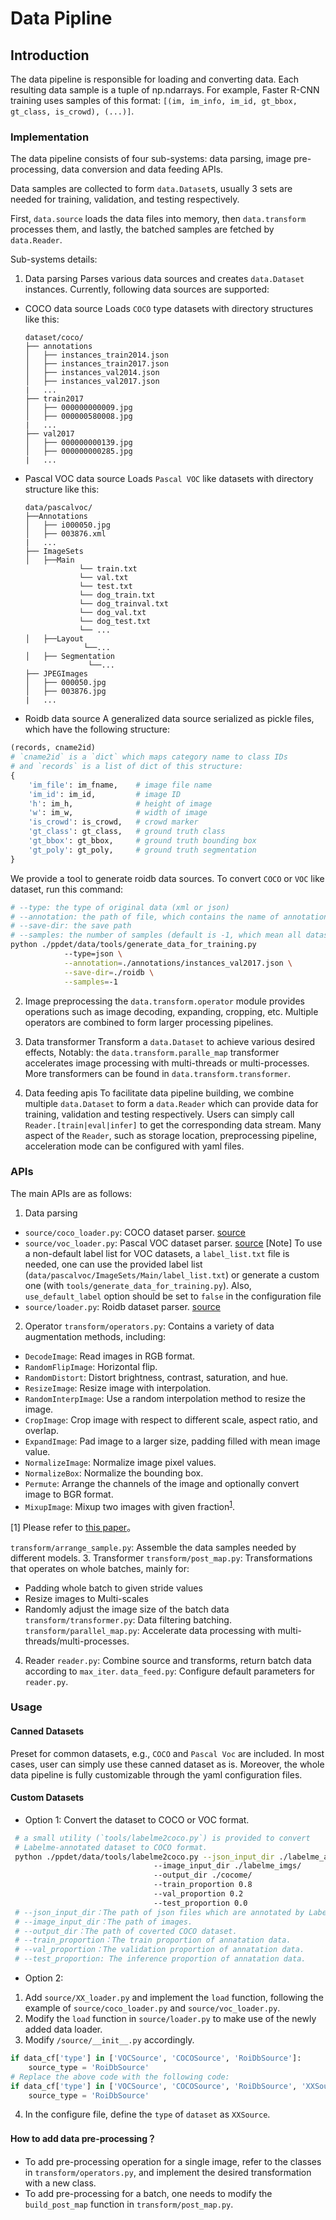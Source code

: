 # Data Pipline

## Introduction

The data pipeline is responsible for loading and converting data. Each
resulting data sample is a tuple of np.ndarrays.
For example, Faster R-CNN training uses samples of this format: `[(im,
im_info, im_id, gt_bbox, gt_class, is_crowd), (...)]`.

### Implementation

The data pipeline consists of four sub-systems: data parsing, image
pre-processing, data conversion and data feeding APIs.

Data samples are collected to form `data.Dataset`s, usually 3 sets are
needed for training, validation, and testing respectively.

First, `data.source` loads the data files into memory, then
`data.transform` processes them, and lastly, the batched samples
are fetched by `data.Reader`.

Sub-systems details:
1. Data parsing
Parses various data sources and creates `data.Dataset` instances. Currently,
following data sources are supported:

- COCO data source
Loads `COCO` type datasets with directory structures like this:

  ```
  dataset/coco/
  ├── annotations
  │   ├── instances_train2014.json
  │   ├── instances_train2017.json
  │   ├── instances_val2014.json
  │   ├── instances_val2017.json
  |   ...
  ├── train2017
  │   ├── 000000000009.jpg
  │   ├── 000000580008.jpg
  |   ...
  ├── val2017
  │   ├── 000000000139.jpg
  │   ├── 000000000285.jpg
  |   ...
  ```

- Pascal VOC data source
Loads `Pascal VOC` like datasets with directory structure like this:

  ```
  data/pascalvoc/
  ├──Annotations
  │   ├── i000050.jpg
  │   ├── 003876.xml
  |   ...
  ├── ImageSets
  │   ├──Main
              └── train.txt
              └── val.txt
              └── test.txt
              └── dog_train.txt
              └── dog_trainval.txt
              └── dog_val.txt
              └── dog_test.txt
              └── ...
  │   ├──Layout
               └──...
  │   ├── Segmentation
                └──...
  ├── JPEGImages
  │   ├── 000050.jpg
  │   ├── 003876.jpg
  |   ...
  ```

- Roidb data source
A generalized data source serialized as pickle files, which have the following
structure:
```python
(records, cname2id)
# `cname2id` is a `dict` which maps category name to class IDs
# and `records` is a list of dict of this structure:
{
    'im_file': im_fname,    # image file name
    'im_id': im_id,         # image ID
    'h': im_h,              # height of image
    'w': im_w,              # width of image
    'is_crowd': is_crowd,   # crowd marker
    'gt_class': gt_class,   # ground truth class
    'gt_bbox': gt_bbox,     # ground truth bounding box
    'gt_poly': gt_poly,     # ground truth segmentation
}
```

We provide a tool to generate roidb data sources. To convert `COCO` or `VOC`
like dataset, run this command:
```sh
# --type: the type of original data (xml or json)
# --annotation: the path of file, which contains the name of annotation files
# --save-dir: the save path
# --samples: the number of samples (default is -1, which mean all datas in dataset)
python ./ppdet/data/tools/generate_data_for_training.py
            --type=json \
            --annotation=./annotations/instances_val2017.json \
            --save-dir=./roidb \
            --samples=-1
```

 2. Image preprocessing
the `data.transform.operator` module provides operations such as image
decoding, expanding, cropping, etc. Multiple operators are combined to form
larger processing pipelines.

 3. Data transformer
Transform a `data.Dataset` to achieve various desired effects, Notably: the
`data.transform.paralle_map` transformer accelerates image processing with
multi-threads or multi-processes. More transformers can be found in
`data.transform.transformer`.

 4. Data feeding apis
To facilitate data pipeline building, we combine multiple `data.Dataset` to
form a `data.Reader` which can provide data for training, validation and
testing respectively. Users can simply call `Reader.[train|eval|infer]` to get
the corresponding data stream. Many aspect of the `Reader`, such as storage
location, preprocessing pipeline, acceleration mode can be configured with yaml
files.

### APIs

The main APIs are as follows:

1. Data parsing

 - `source/coco_loader.py`: COCO dataset parser. [source](../ppdet/data/source/coco_loader.py)
 - `source/voc_loader.py`: Pascal VOC dataset parser. [source](../ppdet/data/source/voc_loader.py)
 [Note] To use a non-default label list for VOC datasets, a `label_list.txt`
 file is needed, one can use the provided label list
 (`data/pascalvoc/ImageSets/Main/label_list.txt`) or generate a custom one (with `tools/generate_data_for_training.py`). Also, `use_default_label` option should
 be set to `false` in the configuration file
 - `source/loader.py`: Roidb dataset parser. [source](../ppdet/data/source/loader.py)

2. Operator
 `transform/operators.py`: Contains a variety of data augmentation methods, including:
- `DecodeImage`: Read images in RGB format.
- `RandomFlipImage`: Horizontal flip.
- `RandomDistort`: Distort brightness, contrast, saturation, and hue.
- `ResizeImage`: Resize image with interpolation.
- `RandomInterpImage`: Use a random interpolation method to resize the image.
- `CropImage`: Crop image with respect to different scale, aspect ratio, and overlap.
- `ExpandImage`: Pad image to a larger size, padding filled with mean image value.
- `NormalizeImage`: Normalize image pixel values.
- `NormalizeBox`: Normalize the bounding box.
- `Permute`: Arrange the channels of the image and optionally convert image to BGR format.
- `MixupImage`: Mixup two images with given fraction<sup>[1](#mix)</sup>.

<a name="mix">[1]</a> Please refer to [this paper](https://arxiv.org/pdf/1710.09412.pdf)。

`transform/arrange_sample.py`: Assemble the data samples needed by different models.
3. Transformer
`transform/post_map.py`: Transformations that operates on whole batches, mainly for:
- Padding whole batch to given stride values
- Resize images to Multi-scales
- Randomly adjust the image size of the batch data
`transform/transformer.py`: Data filtering batching.
`transform/parallel_map.py`: Accelerate data processing with multi-threads/multi-processes.
4. Reader
`reader.py`: Combine source and transforms, return batch data according to `max_iter`.
`data_feed.py`: Configure default parameters for `reader.py`.


### Usage

#### Canned Datasets

Preset for common datasets, e.g., `COCO` and `Pascal Voc` are included. In
most cases, user can simply use these canned dataset as is. Moreover, the
whole data pipeline is fully customizable through the yaml configuration files.

#### Custom Datasets

- Option 1: Convert the dataset to COCO or VOC format.
```sh
 # a small utility (`tools/labelme2coco.py`) is provided to convert
 # Labelme-annotated dataset to COCO format.
 python ./ppdet/data/tools/labelme2coco.py --json_input_dir ./labelme_annos/
                                --image_input_dir ./labelme_imgs/
                                --output_dir ./cocome/
                                --train_proportion 0.8
                                --val_proportion 0.2
                                --test_proportion 0.0
 # --json_input_dir：The path of json files which are annotated by Labelme.
 # --image_input_dir：The path of images.
 # --output_dir：The path of coverted COCO dataset.
 # --train_proportion：The train proportion of annatation data.
 # --val_proportion：The validation proportion of annatation data.
 # --test_proportion: The inference proportion of annatation data.
```

- Option 2:

1. Add `source/XX_loader.py` and implement the `load` function, following the
   example of `source/coco_loader.py` and `source/voc_loader.py`.
2. Modify the `load` function in `source/loader.py` to make use of the newly
   added data loader.
3. Modify `/source/__init__.py` accordingly.
```python
if data_cf['type'] in ['VOCSource', 'COCOSource', 'RoiDbSource']:
    source_type = 'RoiDbSource'
# Replace the above code with the following code:
if data_cf['type'] in ['VOCSource', 'COCOSource', 'RoiDbSource', 'XXSource']:
    source_type = 'RoiDbSource'
```
4. In the configure file, define the `type` of `dataset` as `XXSource`.

#### How to add data pre-processing？

- To add pre-processing operation for a single image, refer to the classes in
  `transform/operators.py`, and implement the desired transformation with a new
  class.
- To add pre-processing for a batch, one needs to modify the `build_post_map`
  function in `transform/post_map.py`.
